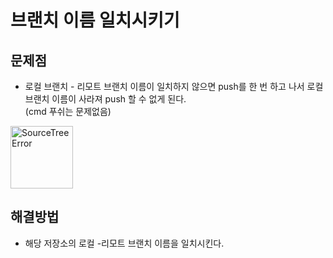 <h1> 브랜치 이름 일치시키기
</h1>

<h2> 문제점 </h2>

<p>

* 로컬 브랜치 - 리모트 브랜치 이름이 일치하지 않으면 push를 한 번 하고 나서 로컬 브랜치 이름이 사라져 push 할 수 없게 된다. 
<br>(cmd 푸쉬는 문제없음)

</p>

<img src="C:\GIT\Error\SourceTree\SourceTreeError.jpg" width="100px" height="100px" title="SourceTreeError"></img><br/>

<h2> 해결방법 </h2>

* 해당 저장소의 로컬 -리모트 브랜치 이름을 일치시킨다.
